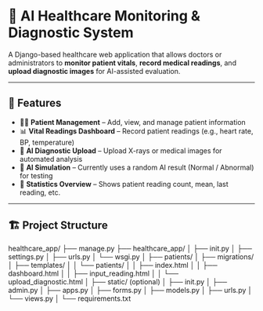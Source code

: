 # 🧠 AI Healthcare Monitoring & Diagnostic System

A Django-based healthcare web application that allows doctors or administrators to **monitor patient vitals**, **record medical readings**, and **upload diagnostic images** for AI-assisted evaluation.

---

## 🚀 Features

- 👨‍⚕️ **Patient Management** – Add, view, and manage patient information  
- 📊 **Vital Readings Dashboard** – Record patient readings (e.g., heart rate, BP, temperature)  
- 🧩 **AI Diagnostic Upload** – Upload X-rays or medical images for automated analysis  
- 🧠 **AI Simulation** – Currently uses a random AI result (Normal / Abnormal) for testing  
- 🧾 **Statistics Overview** – Shows patient reading count, mean, last reading, etc.  

---

## 🏗️ Project Structure

healthcare_app/
├── manage.py
├── healthcare_app/
│ ├── init.py
│ ├── settings.py
│ ├── urls.py
│ └── wsgi.py
│
├── patients/
│ ├── migrations/
│ ├── templates/
│ │ └── patients/
│ │ ├── index.html
│ │ ├── dashboard.html
│ │ ├── input_reading.html
│ │ └── upload_diagnostic.html
│ ├── static/ (optional)
│ ├── init.py
│ ├── admin.py
│ ├── apps.py
│ ├── forms.py
│ ├── models.py
│ ├── urls.py
│ └── views.py
│
└── requirements.txt
